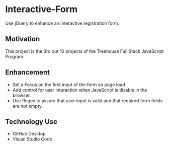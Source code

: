 # Interactive-Form

Use jQuery to enhance an interactive registration form.

## Motivation

This project is the 3rd out 10 projects of the Treehouse Full Stack JavaScript Program

## Enhancement

- Set a Focus on the first input of the form on page load
- Add control for user interaction when JavaScript is disable in the browser.
- Use Regex to assure that user input is valid and that required form fields are not empty.

## Technology Use

- GitHub Desktop
- Visual Studio Code
